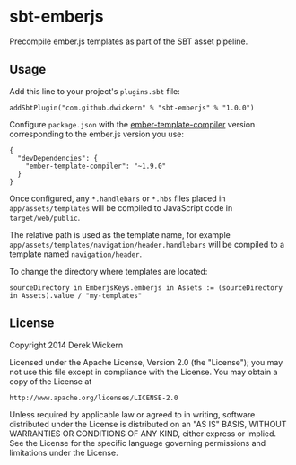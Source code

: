 # sbt-emberjs

Precompile ember.js templates as part of the SBT asset pipeline.

## Usage

Add this line to your project's `plugins.sbt` file:

    addSbtPlugin("com.github.dwickern" % "sbt-emberjs" % "1.0.0")

Configure `package.json` with the [ember-template-compiler](https://github.com/toranb/ember-template-compiler) version corresponding to the ember.js version you use:

    {
      "devDependencies": {
        "ember-template-compiler": "~1.9.0"
      }
    }

Once configured, any `*.handlebars` or `*.hbs` files placed in `app/assets/templates` will be compiled to JavaScript code in `target/web/public`.

The relative path is used as the template name, for example `app/assets/templates/navigation/header.handlebars` will be compiled to a template named `navigation/header`.

To change the directory where templates are located:

    sourceDirectory in EmberjsKeys.emberjs in Assets := (sourceDirectory in Assets).value / "my-templates"

## License

Copyright 2014 Derek Wickern

Licensed under the Apache License, Version 2.0 (the "License");
you may not use this file except in compliance with the License.
You may obtain a copy of the License at

    http://www.apache.org/licenses/LICENSE-2.0

Unless required by applicable law or agreed to in writing, software
distributed under the License is distributed on an "AS IS" BASIS,
WITHOUT WARRANTIES OR CONDITIONS OF ANY KIND, either express or implied.
See the License for the specific language governing permissions and
limitations under the License.